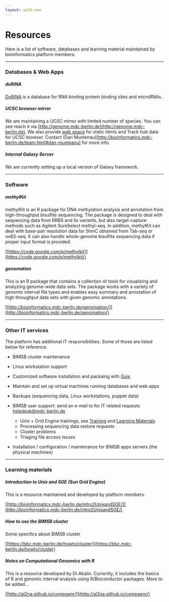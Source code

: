 ```yaml
---
layout: with-nav
---
```


# Resources

Here is a list of software, databases and learning material maintained
by bioinformatics platform members.

-----------------------------------------

### Databases & Web Apps

##### **doRiNA**

[DoRiNA](http://dorina.mdc-berlin.de/) is a database for RNA binding
protein binding sites and microRNAs.

##### **UCSC browser mirror**
We are maintaining a UCSC mirror with limited number of species. You can see reach it via [http://genome.mdc-berlin.de](http://genome.mdc-berlin.de). We also provide [web space](http://bimsbstatic.mdc-berlin.de/cgi-bin/bimsb/mdc-hubs.cgi) for static htmls and Track hub data for UCSC browser. Contact (Dan Muntenau)[http://bioinformatics.mdc-berlin.de/team.html#dan-munteanu] for more info.

##### **Internal Galaxy Server**
We are currently setting up a local version of Galaxy framework. 

-----------------------------------------

### Software

##### **methylKit**

methylKit is an R package for DNA methylation analysis and annotation
from high-throughput bisulfite sequencing. The package is designed to
deal with sequencing data from RRBS and its variants, but also
target-capture methods such as Agilent SureSelect methyl-seq. In
addition, methylKit can deal with base-pair resolution data for 5hmC
obtained from Tab-seq or oxBS-seq. It can also handle whole-genome
bisulfite sequencing data if proper input format is provided.

[[https://code.google.com/p/methylkit]](https://code.google.com/p/methylkit/)

##### **genomation**

This is an R package that contains a collection of tools for
visualizing and analyzing genome-wide data sets. The package works
with a variety of genomic interval file types and enables easy summary
and annotation of high throughput data sets with given genomic
annotations.

[[http://bioinformatics.mdc-berlin.de/genomation/]](http://bioinformatics.mdc-berlin.de/genomation/)

-----------------------------------------

### Other IT services
The platform has additional IT responsibilities. Some of those are listed below for reference. 

- BIMSB cluster maintenance
- Linux workstation support
- Customized software installation and packaing with [Guix](http://www.gnu.org/software/guix/)
- Maintain and set up virtual machines running databases and web apps
- Backups (sequencing data, Linux workstations, puppet data)
- BIMSB user support: send an e-mail to for IT related requests [helpdesk@mdc-berlin.de](helpdesk@mdc-berlin.de)
  - Unix + Grid Engine trainings, see [Training](http://bioinformatics.mdc-berlin.de/training.html) and [Learning Materials](http://bioinformatics.mdc-berlin.de/resources.html#learning-materials)
  - Processing sequencing data restore requests
  - Cluster problems
  - Triaging file access issues

- Installation / configuration / maintenance for BIMSB apps servers (the physical machines)

-----------------------------------------


### Learning materials

##### **Introduction to Unix and SGE (Sun Grid Engine)**
This is a resource maintained and developed by platform members.

[[http://bioinformatics.mdc-berlin.de/intro2UnixandSGE/]](http://bioinformatics.mdc-berlin.de/intro2UnixandSGE/)

##### **How to use the BIMSB cluster**
Some specifics about BIMSB cluster

[[https://bbc.mdc-berlin.de/howto/cluster]](https://bbc.mdc-berlin.de/howto/cluster)

##### **Notes on Computational Genomics with R**
This is a resource developed by Dr.Akalin. Currently, it includes the basics of R and genomic interval analysis using R/Bioconductor packages. More to be added...

[[http://al2na.github.io/compgenr/]](http://al2na.github.io/compgenr/)


